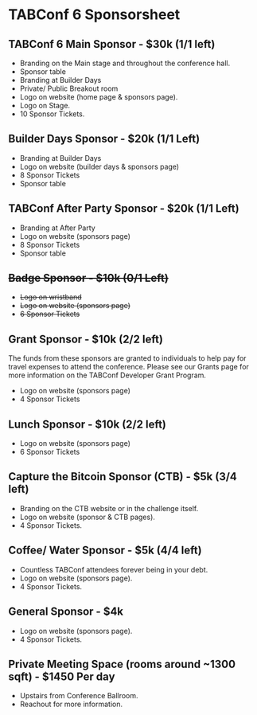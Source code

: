 # TABConf 6 Sponsorsheet

## TABConf 6 Main Sponsor - $30k (1/1 left)
- Branding on the Main stage and throughout the conference hall.
- Sponsor table
- Branding at Builder Days
- Private/ Public Breakout room 
- Logo on website (home page & sponsors page).
- Logo on Stage.
- 10 Sponsor Tickets.

## Builder Days Sponsor - $20k (1/1 Left)
- Branding at Builder Days
- Logo on website (builder days & sponsors page)
- 8 Sponsor Tickets
- Sponsor table

## TABConf After Party Sponsor - $20k (1/1 Left)
- Branding at After Party
- Logo on website (sponsors page)
- 8 Sponsor Tickets
- Sponsor table

## ~~Badge Sponsor - $10k (0/1 Left)~~
- ~~Logo on wristband~~
- ~~Logo on website (sponsors page)~~
- ~~6 Sponsor Tickets~~


## Grant Sponsor - $10k (2/2 left)
The funds from these sponsors are granted to individuals to help pay for travel expenses to attend the conference. 
Please see our Grants page for more information on the TABConf Developer Grant Program. 
- Logo on website (sponsors page)
- 4 Sponsor Tickets

## Lunch Sponsor - $10k (2/2 left)
- Logo on website (sponsors page)
- 6 Sponsor Tickets

## Capture the Bitcoin Sponsor (CTB) - $5k (3/4 left)
- Branding on the CTB website or in the challenge itself.
- Logo on website (sponsor & CTB pages).
- 4 Sponsor Tickets.

## Coffee/ Water Sponsor - $5k (4/4 left)
- Countless TABConf attendees forever being in your debt.
- Logo on website (sponsors page).
- 4 Sponsor Tickets.

## General Sponsor - $4k
- Logo on website (sponsors page).
- 4 Sponsor Tickets.

## Private Meeting Space (rooms around ~1300 sqft) - $1450 Per day
- Upstairs from Conference Ballroom.
- Reachout for more information. 

